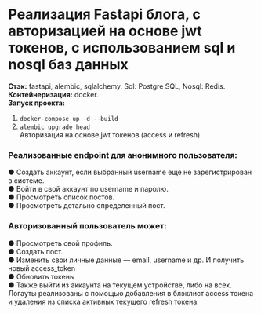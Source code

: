 # Реализация Fastapi блога, с авторизацией на основе jwt токенов, с использованием sql и nosql баз данных    
__Стэк:__ fastapi, alembic, sqlalchemy. Sql: Postgre SQL, Nosql: Redis.    
__Контейнеризация:__ docker.     
__Запуск проекта:__    
1. `docker-compose up -d --build`   
2. `alembic upgrade head`   
Авторизация на основе jwt токенов (access и refresh).    
### Реализованные endpoint для анонимного пользователя:
● Создать аккаунт, если выбранный username еще не зарегистрирован в системе.   
● Войти в свой аккаунт по username и паролю.   
● Просмотреть список постов.   
● Просмотреть детально определенный пост.   
### Авторизованный пользователь может:    
● Просмотреть свой профиль.    
● Создать пост.    
● Изменить свои личные данные — email, username и др. И получить новый access_token   
● Обновить токены   
● Также выйти из аккаунта на текущем устройстве, либо на всех.   
Логауты реализованы с помощью добавления в блэклист access токена и удаления из списка активных текущего refresh токена.    
